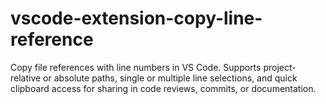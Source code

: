 # vscode-extension-copy-line-reference
Copy file references with line numbers in VS Code. Supports project-relative or absolute paths, single or multiple line selections, and quick clipboard access for sharing in code reviews, commits, or documentation.

